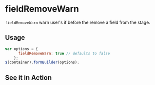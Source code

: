 # fieldRemoveWarn
`fieldRemoveWarn` warn user's if before the remove a field from the stage.

## Usage
```javascript
var options = {
      fieldRemoveWarn: true // defaults to false
    };
$(container).formBuilder(options);
```


## See it in Action
<p data-height="525" data-theme-id="22927" data-embed-version="2" data-slug-hash="aNyGdq" data-default-tab="result" data-user="sudharshan" class="codepen"></p>
